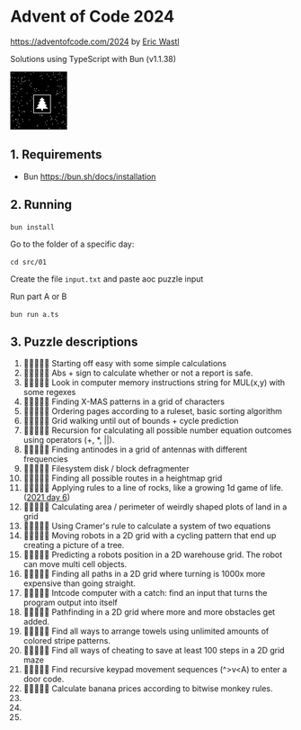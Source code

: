 # Advent of Code 2024

https://adventofcode.com/2024 by [Eric Wastl](http://was.tl/)

Solutions using TypeScript with Bun (v1.1.38)

![day 14 part 2 result: christmas tree](./src/14/tree.png)

## 1. Requirements

- Bun https://bun.sh/docs/installation

## 2. Running

`bun install`

Go to the folder of a specific day:

`cd src/01`

Create the file `input.txt` and paste aoc puzzle input

Run part A or B

`bun run a.ts`

## 3. Puzzle descriptions

1. 💫️🌑️🌑️🌑️🌑️ Starting off easy with some simple calculations
2. 💫️🌑️🌑️🌑️🌑️ Abs + sign to calculate whether or not a report is safe.
3. 💫️🌑️🌑️🌑️🌑️ Look in computer memory instructions string for MUL(x,y) with some regexes
4. 💫️💫️🌑️🌑️🌑️ Finding X-MAS patterns in a grid of characters
5. 💫️💫️🌑️🌑️🌑️ Ordering pages according to a ruleset, basic sorting algorithm
6. 💫️💫️💫️🌑️🌑️ Grid walking until out of bounds + cycle prediction
7. 💫️💫️🌑️🌑️🌑️ Recursion for calculating all possible number equation outcomes using operators (+, \*, ||).
8. 💫️💫️🌑️🌑️🌑️ Finding antinodes in a grid of antennas with different frequencies
9. 💫️💫️💫️💫️🌑️ Filesystem disk / block defragmenter
10. 💫️💫️🌑️🌑️🌑️ Finding all possible routes in a heightmap grid
11. 💫️💫️🌑️🌑️🌑️ Applying rules to a line of rocks, like a growing 1d game of life. ([2021 day 6](https://adventofcode.com/2021/day/6))
12. 💫️💫️💫️💫️🌑️ Calculating area / perimeter of weirdly shaped plots of land in a grid
13. 💫️💫️💫️💫️🌑️ Using Cramer's rule to calculate a system of two equations
14. 💫️💫️💫️🌑️🌑️ Moving robots in a 2D grid with a cycling pattern that end up creating a picture of a tree.
15. 💫️💫️💫️🌑️🌑️ Predicting a robots position in a 2D warehouse grid. The robot can move multi cell objects.
16. 💫️💫️💫️💫️🌑️ Finding all paths in a 2D grid where turning is 1000x more expensive than going straight.
17. 💫️💫️💫️💫️💫️ Intcode computer with a catch: find an input that turns the program output into itself
18. 💫️💫️💫️🌑️🌑️ Pathfinding in a 2D grid where more and more obstacles get added.
19. 💫️💫️💫️🌑️🌑️ Find all ways to arrange towels using unlimited amounts of colored stripe patterns.
20. 💫️💫️💫️💫️🌑️ Find all ways of cheating to save at least 100 steps in a 2D grid maze
21. 💫️💫️💫️💫️💫️ Find recursive keypad movement sequences (^>v<A) to enter a door code.
22. 💫️💫️💫️🌑️🌑️ Calculate banana prices according to bitwise monkey rules.
23.
24.
25.
